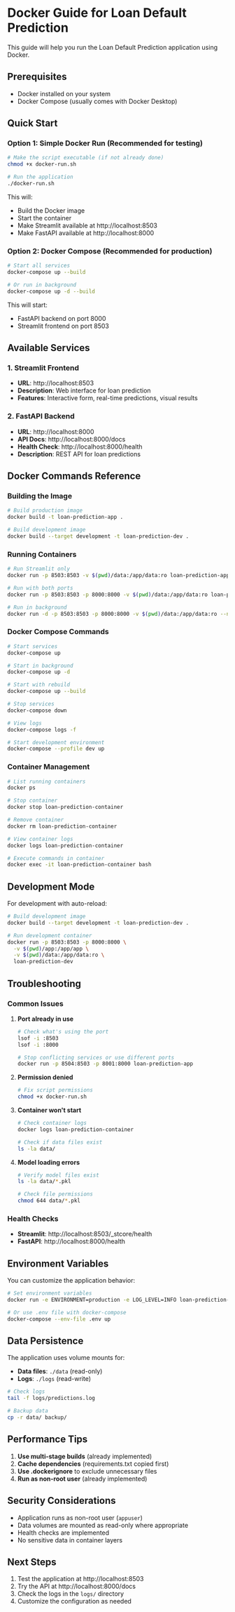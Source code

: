 # Docker Guide for Loan Default Prediction

This guide will help you run the Loan Default Prediction application using Docker.

## Prerequisites

- Docker installed on your system
- Docker Compose (usually comes with Docker Desktop)

## Quick Start

### Option 1: Simple Docker Run (Recommended for testing)

```bash
# Make the script executable (if not already done)
chmod +x docker-run.sh

# Run the application
./docker-run.sh
```

This will:
- Build the Docker image
- Start the container
- Make Streamlit available at http://localhost:8503
- Make FastAPI available at http://localhost:8000

### Option 2: Docker Compose (Recommended for production)

```bash
# Start all services
docker-compose up --build

# Or run in background
docker-compose up -d --build
```

This will start:
- FastAPI backend on port 8000
- Streamlit frontend on port 8503

## Available Services

### 1. Streamlit Frontend
- **URL**: http://localhost:8503
- **Description**: Web interface for loan prediction
- **Features**: Interactive form, real-time predictions, visual results

### 2. FastAPI Backend
- **URL**: http://localhost:8000
- **API Docs**: http://localhost:8000/docs
- **Health Check**: http://localhost:8000/health
- **Description**: REST API for loan predictions

## Docker Commands Reference

### Building the Image
```bash
# Build production image
docker build -t loan-prediction-app .

# Build development image
docker build --target development -t loan-prediction-dev .
```

### Running Containers
```bash
# Run Streamlit only
docker run -p 8503:8503 -v $(pwd)/data:/app/data:ro loan-prediction-app

# Run with both ports
docker run -p 8503:8503 -p 8000:8000 -v $(pwd)/data:/app/data:ro loan-prediction-app

# Run in background
docker run -d -p 8503:8503 -p 8000:8000 -v $(pwd)/data:/app/data:ro --name loan-app loan-prediction-app
```

### Docker Compose Commands
```bash
# Start services
docker-compose up

# Start in background
docker-compose up -d

# Start with rebuild
docker-compose up --build

# Stop services
docker-compose down

# View logs
docker-compose logs -f

# Start development environment
docker-compose --profile dev up
```

### Container Management
```bash
# List running containers
docker ps

# Stop container
docker stop loan-prediction-container

# Remove container
docker rm loan-prediction-container

# View container logs
docker logs loan-prediction-container

# Execute commands in container
docker exec -it loan-prediction-container bash
```

## Development Mode

For development with auto-reload:

```bash
# Build development image
docker build --target development -t loan-prediction-dev .

# Run development container
docker run -p 8503:8503 -p 8000:8000 \
  -v $(pwd)/app:/app/app \
  -v $(pwd)/data:/app/data:ro \
  loan-prediction-dev
```

## Troubleshooting

### Common Issues

1. **Port already in use**
   ```bash
   # Check what's using the port
   lsof -i :8503
   lsof -i :8000
   
   # Stop conflicting services or use different ports
   docker run -p 8504:8503 -p 8001:8000 loan-prediction-app
   ```

2. **Permission denied**
   ```bash
   # Fix script permissions
   chmod +x docker-run.sh
   ```

3. **Container won't start**
   ```bash
   # Check container logs
   docker logs loan-prediction-container
   
   # Check if data files exist
   ls -la data/
   ```

4. **Model loading errors**
   ```bash
   # Verify model files exist
   ls -la data/*.pkl
   
   # Check file permissions
   chmod 644 data/*.pkl
   ```

### Health Checks

- **Streamlit**: http://localhost:8503/_stcore/health
- **FastAPI**: http://localhost:8000/health

## Environment Variables

You can customize the application behavior:

```bash
# Set environment variables
docker run -e ENVIRONMENT=production -e LOG_LEVEL=INFO loan-prediction-app

# Or use .env file with docker-compose
docker-compose --env-file .env up
```

## Data Persistence

The application uses volume mounts for:
- **Data files**: `./data` (read-only)
- **Logs**: `./logs` (read-write)

```bash
# Check logs
tail -f logs/predictions.log

# Backup data
cp -r data/ backup/
```

## Performance Tips

1. **Use multi-stage builds** (already implemented)
2. **Cache dependencies** (requirements.txt copied first)
3. **Use .dockerignore** to exclude unnecessary files
4. **Run as non-root user** (already implemented)

## Security Considerations

- Application runs as non-root user (`appuser`)
- Data volumes are mounted as read-only where appropriate
- Health checks are implemented
- No sensitive data in container layers

## Next Steps

1. Test the application at http://localhost:8503
2. Try the API at http://localhost:8000/docs
3. Check the logs in the `logs/` directory
4. Customize the configuration as needed 